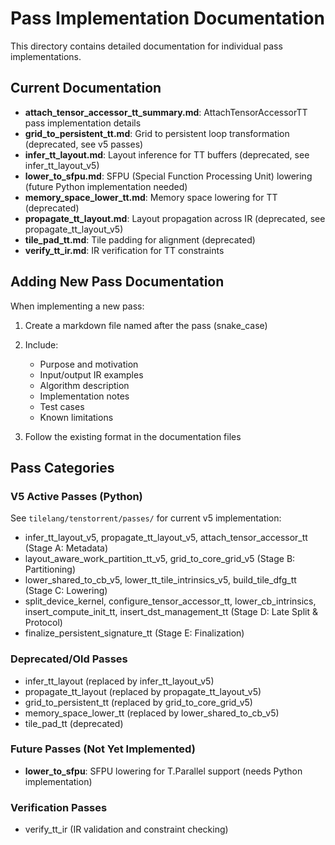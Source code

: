 # Pass Implementation Documentation

This directory contains detailed documentation for individual pass implementations.

## Current Documentation

- **attach_tensor_accessor_tt_summary.md**: AttachTensorAccessorTT pass implementation details
- **grid_to_persistent_tt.md**: Grid to persistent loop transformation (deprecated, see v5 passes)
- **infer_tt_layout.md**: Layout inference for TT buffers (deprecated, see infer_tt_layout_v5)
- **lower_to_sfpu.md**: SFPU (Special Function Processing Unit) lowering (future Python implementation needed)
- **memory_space_lower_tt.md**: Memory space lowering for TT (deprecated)
- **propagate_tt_layout.md**: Layout propagation across IR (deprecated, see propagate_tt_layout_v5)
- **tile_pad_tt.md**: Tile padding for alignment (deprecated)
- **verify_tt_ir.md**: IR verification for TT constraints

## Adding New Pass Documentation

When implementing a new pass:

1. Create a markdown file named after the pass (snake_case)
2. Include:
   - Purpose and motivation
   - Input/output IR examples
   - Algorithm description
   - Implementation notes
   - Test cases
   - Known limitations

3. Follow the existing format in the documentation files

## Pass Categories

### V5 Active Passes (Python)
See `tilelang/tenstorrent/passes/` for current v5 implementation:
- infer_tt_layout_v5, propagate_tt_layout_v5, attach_tensor_accessor_tt (Stage A: Metadata)
- layout_aware_work_partition_tt_v5, grid_to_core_grid_v5 (Stage B: Partitioning)
- lower_shared_to_cb_v5, lower_tt_tile_intrinsics_v5, build_tile_dfg_tt (Stage C: Lowering)
- split_device_kernel, configure_tensor_accessor_tt, lower_cb_intrinsics, insert_compute_init_tt, insert_dst_management_tt (Stage D: Late Split & Protocol)
- finalize_persistent_signature_tt (Stage E: Finalization)

### Deprecated/Old Passes
- infer_tt_layout (replaced by infer_tt_layout_v5)
- propagate_tt_layout (replaced by propagate_tt_layout_v5)
- grid_to_persistent_tt (replaced by grid_to_core_grid_v5)
- memory_space_lower_tt (replaced by lower_shared_to_cb_v5)
- tile_pad_tt (deprecated)

### Future Passes (Not Yet Implemented)
- **lower_to_sfpu**: SFPU lowering for T.Parallel support (needs Python implementation)

### Verification Passes
- verify_tt_ir (IR validation and constraint checking)